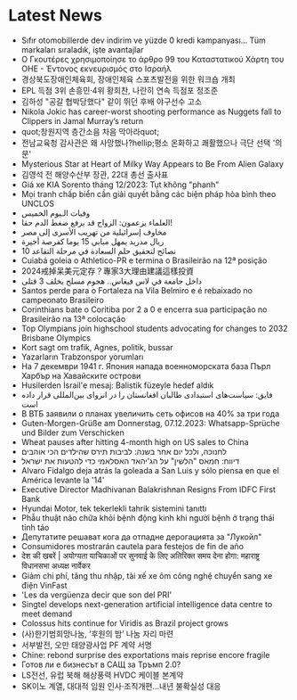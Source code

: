 # Latest News
-  Sıfır otomobillerde dev indirim ve yüzde 0 kredi kampanyası… Tüm markaları sıraladık, işte avantajlar
-  Ο Γκουτέρες χρησιμοποίησε το άρθρο 99 του Καταστατικού Χάρτη του ΟΗΕ - Έντονος εκνευρισμός στο Ισραήλ
-  경상북도장애인체육회, 장애인체육 스포츠발전을 위한 워크숍 개최
-  EPL 득점 3위 손흥민·4위 황희찬, 나란히 연속 득점포 정조준
-  김하성 "공갈 협박당했다" 같이 뛰던 후배 야구선수 고소
-  Nikola Jokic has career-worst shooting performance as Nuggets fall to Clippers in Jamal Murray’s return
-  quot;창원지역 층간소음 차음 막아라quot;
-  전남교육청 감사관은 왜 사망했나?hellip;평소 온화하고 쾌활했으나 극단 선택 '의문'
-  Mysterious Star at Heart of Milky Way Appears to Be From Alien Galaxy
-  김영석 전 해양수산부 장관, 22대 총선 출사표
-  Giá xe KIA Sorento tháng 12/2023: Tụt không "phanh"
-  Mọi tranh chấp biển cần giải quyết bằng các biện pháp hòa bình theo UNCLOS
-  وفيات الـيوم الخميس
-  العلماء يزعمون: الزواج قد يرفع ضغط الدم حقا!
-  مخاوف إسرائيلية من تهريب الأسرى إلى مصر
-  ريال مدريد يمهل مبابي 15 يوما كفرصة أخيرة
-  10 نصائح لتحقيق حلم السعادة في مرحلة التقاعد
-  Cuiabá goleia o Athletico-PR e termina o Brasileirão na 12ª posição
-  2024戒掉呆美元定存？專家3大理由建議這樣投資
-  داخل جامعة في لاس فيغاس.. هجوم مسلح يخلف 3 قتلى
-  Santos perde para o Fortaleza na Vila Belmiro e é rebaixado no campeonato Brasileiro
-  Corinthians bate o Coritiba por 2 a 0 e encerra sua participação no Brasileirão na 13ª colocação
-  Top Olympians join highschool students advocating for changes to 2032 Brisbane Olympics
-  Kort sagt om trafik, Agnes, politik, bussar
-  Yazarların Trabzonspor yorumları
-  На 7 декември 1941 г. Япония напада военноморската база Пърл Харбър на Хавайските острови
-  Husilerden İsrail'e mesaj: Balistik füzeyle hedef aldık
-  فایق: سیاست‌های استبدادی طالبان افغانستان را در انزوای بین‌المللی قرار داده است
-  В ВТБ заявили о планах увеличить сеть офисов на 40% за три года
-  Guten-Morgen-Grüße am Donnerstag, 07.12.2023: Whatsapp-Sprüche und Bilder zum Verschicken
-  Wheat pauses after hitting 4-month high on US sales to China
-  לחנוכה, ולכל יום אחר בשנה: לביבות תירס שהילדים הכי אוהבים
-  דיווח: חמאס "הלשין" על הג'יהאד האסלאמי כדי להטעות את ישראל
-  Alvaro Fidalgo deja atrás la goleada a San Luis y sólo piensa en que el América levante la '14'
-  Executive Director Madhivanan Balakrishnan Resigns From IDFC First Bank
-  Hyundai Motor, tek tekerlekli tahrik sistemini tanıttı
-  Phẫu thuật não chữa khỏi bệnh động kinh khi người bệnh ở trạng thái tỉnh táo
-  Депутатите решават кога да отпадне дерогацията за "Лукойл"
-  Consumidores mostrarán cautela para festejos de fin de año
-  देश की खबरें | अयोग्यता याचिकाओं पर सुनवाई के लिए अतिरिक्त समय देना होगा: महाराष्ट्र विधानसभा अध्यक्ष नार्वेकर
-  Giảm chi phí, tăng thu nhập, tài xế xe ôm công nghệ chuyển sang xe điện VinFast
-  'Les da vergüenza decir que son del PRI'
-  Singtel develops next-generation artificial intelligence data centre to meet demand
-  Colossus hits continue for Viridis as Brazil project grows
-  (사)한기범희망나눔, ‘후원의 밤’ 나눔 자리 마련
-  서부발전, 오만 태양광사업 PF 계약 서명
-  Chine: rebond surprise des exportations mais reprise encore fragile
-  Готов ли е бизнесът в САЩ за Тръмп 2.0?
-  LS전선, 유럽 북해 해상풍력 HVDC 케이블 본계약
-  SK이노 계열, 대대적 임원 인사·조직개편…내년 불확실성 대응
